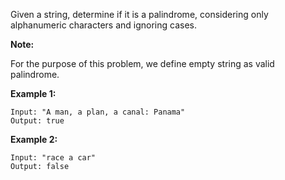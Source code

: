 Given a string, determine if it is a palindrome, considering only alphanumeric characters and ignoring cases.

**Note:**

For the purpose of this problem, we define empty string as valid palindrome.

**Example 1:**

```
Input: "A man, a plan, a canal: Panama"
Output: true
```

**Example 2:**

```
Input: "race a car"
Output: false
```
